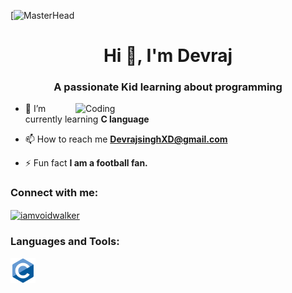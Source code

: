 [![MasterHead](https://64.media.tumblr.com/d69dd87eef8d7175c3fde44a454fb193/f5086ac2846e4387-c1/s540x810/8b53cba0d131fec9dc9df764040e3a2e32210e62.gifv)
<h1 align="center">Hi 👋, I'm Devraj</h1>
<h3 align="center">A passionate Kid learning about programming</h3>
<img align="right" alt="Coding" width="400" src="https://giffiles.alphacoders.com/213/213015.gif">

- 🌱 I’m currently learning **C language**

- 📫 How to reach me **DevrajsinghXD@gmail.com**

- ⚡ Fun fact **I am a football fan.**

<h3 align="left">Connect with me:</h3>
<p align="left">
<a href="https://instagram.com/iamvoidwalker" target="blank"><img align="center" src="https://raw.githubusercontent.com/rahuldkjain/github-profile-readme-generator/master/src/images/icons/Social/instagram.svg" alt="iamvoidwalker" height="30" width="40" /></a>
</p>

<h3 align="left">Languages and Tools:</h3>
<p align="left"> <a href="https://www.cprogramming.com/" target="_blank" rel="noreferrer"> <img src="https://raw.githubusercontent.com/devicons/devicon/master/icons/c/c-original.svg" alt="c" width="40" height="40"/> </a> </p>

<!---
DevrajXD/DevrajXD is a ✨ special ✨ repository because its `README.md` (this file) appears on your GitHub profile.
You can click the Preview link to take a look at your changes.
--->
